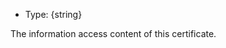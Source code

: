 <!-- YAML
added: v15.6.0
-->

* Type: {string}

The information access content of this certificate.

